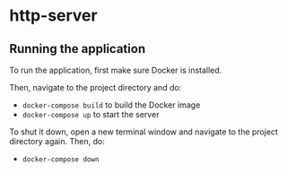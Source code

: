 # http-server

## Running the application

To run the application, first make sure Docker is installed.

Then, navigate to the project directory and do:
* `docker-compose build` to build the Docker image 
* `docker-compose up` to start the server

To shut it down, open a new terminal window and navigate to the project directory again. Then, do:
* `docker-compose down`
